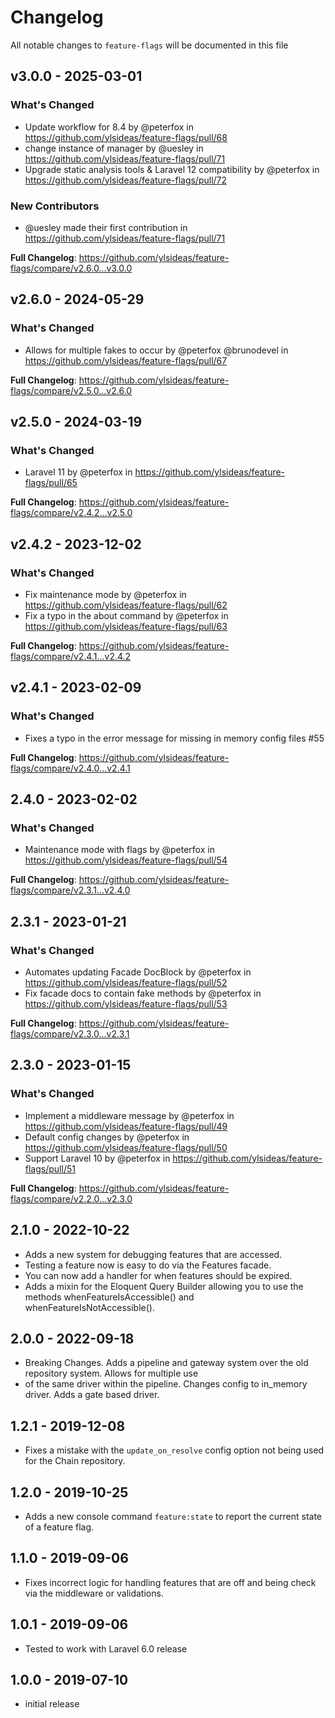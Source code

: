 # Changelog

All notable changes to `feature-flags` will be documented in this file

## v3.0.0 - 2025-03-01

### What's Changed

* Update workflow for 8.4 by @peterfox in https://github.com/ylsideas/feature-flags/pull/68
* change instance of manager by @uesley in https://github.com/ylsideas/feature-flags/pull/71
* Upgrade static analysis tools & Laravel 12 compatibility by @peterfox in https://github.com/ylsideas/feature-flags/pull/72

### New Contributors

* @uesley made their first contribution in https://github.com/ylsideas/feature-flags/pull/71

**Full Changelog**: https://github.com/ylsideas/feature-flags/compare/v2.6.0...v3.0.0

## v2.6.0 - 2024-05-29

### What's Changed

* Allows for multiple fakes to occur by @peterfox @brunodevel in https://github.com/ylsideas/feature-flags/pull/67

**Full Changelog**: https://github.com/ylsideas/feature-flags/compare/v2.5.0...v2.6.0

## v2.5.0 - 2024-03-19

### What's Changed

* Laravel 11 by @peterfox in https://github.com/ylsideas/feature-flags/pull/65

**Full Changelog**: https://github.com/ylsideas/feature-flags/compare/v2.4.2...v2.5.0

## v2.4.2 - 2023-12-02

### What's Changed

* Fix maintenance mode by @peterfox in https://github.com/ylsideas/feature-flags/pull/62
* Fix a typo in the about command by @peterfox in https://github.com/ylsideas/feature-flags/pull/63

**Full Changelog**: https://github.com/ylsideas/feature-flags/compare/v2.4.1...v2.4.2

## v2.4.1 - 2023-02-09

### What's Changed

- Fixes a typo in the error message for missing in memory config files #55

**Full Changelog**: https://github.com/ylsideas/feature-flags/compare/v2.4.0...v2.4.1

## 2.4.0 - 2023-02-02

### What's Changed

- Maintenance mode with flags by @peterfox in https://github.com/ylsideas/feature-flags/pull/54

**Full Changelog**: https://github.com/ylsideas/feature-flags/compare/v2.3.1...v2.4.0

## 2.3.1 - 2023-01-21

### What's Changed

- Automates updating Facade DocBlock by @peterfox in https://github.com/ylsideas/feature-flags/pull/52
- Fix facade docs to contain fake methods by @peterfox in https://github.com/ylsideas/feature-flags/pull/53

**Full Changelog**: https://github.com/ylsideas/feature-flags/compare/v2.3.0...v2.3.1

## 2.3.0 - 2023-01-15

### What's Changed

- Implement a middleware message by @peterfox in https://github.com/ylsideas/feature-flags/pull/49
- Default config changes by @peterfox in https://github.com/ylsideas/feature-flags/pull/50
- Support Laravel 10 by @peterfox in https://github.com/ylsideas/feature-flags/pull/51

**Full Changelog**: https://github.com/ylsideas/feature-flags/compare/v2.2.0...v2.3.0

## 2.1.0 - 2022-10-22

- Adds a new system for debugging features that are accessed.
- Testing a feature now is easy to do via the Features facade.
- You can now add a handler for when features should be expired.
- Adds a mixin for the Eloquent Query Builder allowing you to use the methods whenFeatureIsAccessible() and whenFeatureIsNotAccessible().

## 2.0.0 - 2022-09-18

- Breaking Changes. Adds a pipeline and gateway system over the old repository system. Allows for multiple use
- of the same driver within the pipeline. Changes config to in_memory driver. Adds a gate based driver.

## 1.2.1 - 2019-12-08

- Fixes a mistake with the `update_on_resolve` config option not being used for the Chain repository.

## 1.2.0 - 2019-10-25

- Adds a new console command `feature:state` to report the current state of a feature flag.

## 1.1.0 - 2019-09-06

- Fixes incorrect logic for handling features that are off and being check via the middleware or validations.

## 1.0.1 - 2019-09-06

- Tested to work with Laravel 6.0 release

## 1.0.0 - 2019-07-10

- initial release
